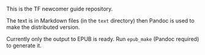 This is the TF newcomer guide repository.

The text is in Markdown files (in the `text` directory) then Pandoc is used to make the distributed version.

Currently only the output to EPUB is ready. Run `epub_make` (Pandoc required) to generate it.